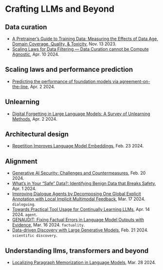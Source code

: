 
# Crafting LLMs and Beyond

## Data curation

- [A Pretrainer’s Guide to Training Data: Measuring the Effects of Data Age, Domain Coverage, Quality, & Toxicity](https://arxiv.org/pdf/2305.13169.pdf), Nov. 13 2023.
- [Scaling Laws for Data Filtering — Data Curation cannot be Compute Agnostic](https://arxiv.org/pdf/2404.07177.pdf), Apr. 10 2024.

## Scaling laws and performance prediction

- [Predicting the performance of foundation models via agreement-on-the-line](https://arxiv.org/pdf/2404.01542.pdf), Apr. 2 2024.

## Unlearning

- [Digital Forgetting in Large Language Models: A Survey of Unlearning Methods](https://arxiv.org/pdf/2404.02062.pdf), Apr. 2 2024.

## Architectural design

- [Repetition Improves Language Model Embeddings](https://arxiv.org/pdf/2402.15449.pdf), Feb. 23 2024.

## Alignment

- [Generative AI Security: Challenges and Countermeasures](https://arxiv.org/pdf/2402.12617.pdf), Feb. 20 2024.
- [What’s in Your “Safe” Data?: Identifying Benign Data that Breaks Safety](https://arxiv.org/pdf/2404.01099.pdf), Apr. 1 2024.
- [Improving Dialogue Agents by Decomposing One Global Explicit Annotation with Local Implicit Multimodal Feedback](https://arxiv.org/pdf/2403.11330.pdf), Mar. 17 2024. `dialoguing`.
- [Towards Practical Tool Usage for Continually Learning LLMs](https://arxiv.org/pdf/2404.09339.pdf), Apr. 14 2024. `agent`.
- [GENAUDIT: Fixing Factual Errors in Language Model Outputs with Evidence](https://arxiv.org/pdf/2402.12566.pdf), Mar. 16 2024. `factuality`.
- [Data-driven Discovery with Large Generative Models](https://arxiv.org/pdf/2402.13610.pdf), Feb. 21 2024. `scientific discovery`.

## Understanding llms, transformers and beyond

- [Localizing Paragraph Memorization in Language Models](https://arxiv.org/pdf/2403.19851.pdf), Mar. 28 2024.
